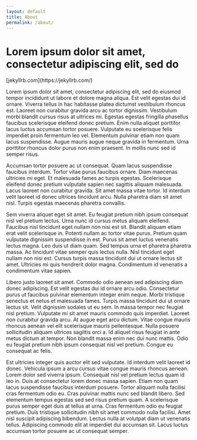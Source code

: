 ```yaml
---
layout: default
title: About
permalink: /about/
---
```


<h1>
Lorem ipsum dolor sit amet, consectetur adipiscing elit, sed do
</h1>[jekyllrb.com](https://jekyllrb.com/)

Lorem ipsum dolor sit amet, consectetur adipiscing elit, sed do eiusmod tempor incididunt ut labore et dolore magna aliqua. Est velit egestas dui id ornare. Viverra tellus in hac habitasse platea dictumst vestibulum rhoncus est. Laoreet non curabitur gravida arcu ac tortor dignissim. Vestibulum morbi blandit cursus risus at ultrices mi. Egestas egestas fringilla phasellus faucibus scelerisque eleifend donec pretium. Enim nulla aliquet porttitor lacus luctus accumsan tortor posuere. Vulputate eu scelerisque felis imperdiet proin fermentum leo vel. Elementum pulvinar etiam non quam lacus suspendisse. Augue mauris augue neque gravida in fermentum. Urna porttitor rhoncus dolor purus non enim praesent. In mollis nunc sed id semper risus.

Accumsan tortor posuere ac ut consequat. Quam lacus suspendisse faucibus interdum. Tortor vitae purus faucibus ornare. Diam maecenas ultricies mi eget. Et malesuada fames ac turpis egestas. Scelerisque eleifend donec pretium vulputate sapien nec sagittis aliquam malesuada. Lacus laoreet non curabitur gravida. Sit amet massa vitae tortor. Id interdum velit laoreet id donec ultrices tincidunt arcu. Nulla pharetra diam sit amet nisl. Turpis egestas maecenas pharetra convallis.

Sem viverra aliquet eget sit amet. Eu feugiat pretium nibh ipsum consequat nisl vel pretium lectus. Urna nunc id cursus metus aliquam eleifend. Faucibus nisl tincidunt eget nullam non nisi est sit. Blandit aliquam etiam erat velit scelerisque in. Potenti nullam ac tortor vitae purus. Pretium quam vulputate dignissim suspendisse in est. Purus sit amet luctus venenatis lectus magna. Leo duis ut diam quam. Sed tempus urna et pharetra pharetra massa. Ac tincidunt vitae semper quis lectus nulla. Nisl tincidunt eget nullam non nisi est. Cursus turpis massa tincidunt dui ut ornare lectus sit amet. Ultricies mi quis hendrerit dolor magna. Condimentum id venenatis a condimentum vitae sapien.

Libero justo laoreet sit amet. Commodo odio aenean sed adipiscing diam donec adipiscing. Est velit egestas dui id ornare arcu odio. Consectetur purus ut faucibus pulvinar elementum integer enim neque. Morbi tristique senectus et netus et malesuada fames. Turpis massa tincidunt dui ut ornare lectus sit. Velit dignissim sodales ut eu sem. In massa tempor nec feugiat nisl pretium. Vulputate mi sit amet mauris commodo quis imperdiet. Laoreet non curabitur gravida arcu. At augue eget arcu dictum. Vitae congue mauris rhoncus aenean vel elit scelerisque mauris pellentesque. Nulla posuere sollicitudin aliquam ultrices sagittis orci a. Id aliquet risus feugiat in ante metus dictum at tempor. Non blandit massa enim nec dui nunc mattis. Odio eu feugiat pretium nibh ipsum consequat nisl vel pretium. Congue eu consequat ac felis.

Est ultricies integer quis auctor elit sed vulputate. Id interdum velit laoreet id donec. Vehicula ipsum a arcu cursus vitae congue mauris rhoncus aenean. Lorem dolor sed viverra ipsum. Consequat nisl vel pretium lectus quam id leo in. Duis at consectetur lorem donec massa sapien. Etiam non quam lacus suspendisse faucibus interdum posuere. Tortor aliquam nulla facilisi cras fermentum odio eu. Cras pulvinar mattis nunc sed blandit libero. Sed elementum tempus egestas sed sed risus pretium quam. A scelerisque purus semper eget duis at tellus at urna. Cras fermentum odio eu feugiat pretium. Duis tristique sollicitudin nibh sit amet commodo nulla facilisi. Amet nisl suscipit adipiscing bibendum. Lectus nulla at volutpat diam ut venenatis tellus. Adipiscing commodo elit at imperdiet dui accumsan sit. Lacus luctus accumsan tortor posuere ac ut consequat semper.